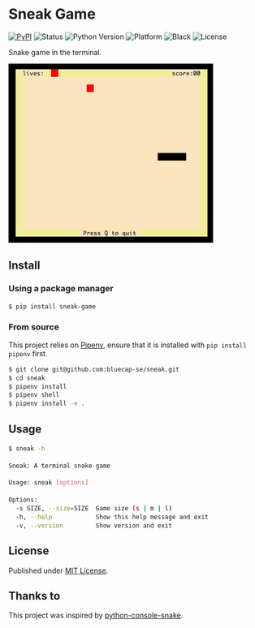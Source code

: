 # Sneak Game

[![PyPI](https://img.shields.io/pypi/v/sneak-game.svg)](https://pypi.python.org/pypi/sneak-game)
![Status](https://img.shields.io/badge/status-stable-brightgreen.svg)
![Python Version](https://img.shields.io/badge/python-3.10-blue.svg)
![Platform](https://img.shields.io/badge/platform-win%20%7C%20lin%20%7C%20osx-lightgrey.svg)
![Black](https://img.shields.io/badge/code%20style-black-000000.svg)
![License](https://img.shields.io/badge/license-MIT-blue.svg)

Snake game in the terminal.

![Game screenshot](https://raw.githubusercontent.com/bluecap-se/sneak/master/screenshot.png)

## Install

### Using a package manager

```bash
$ pip install sneak-game
```

### From source

This project relies on [Pipenv](https://docs.pipenv.org/), ensure that it is installed with `pip install pipenv` first.

```bash
$ git clone git@github.com:bluecap-se/sneak.git
$ cd sneak
$ pipenv install
$ pipenv shell
$ pipenv install -e .
```

## Usage

```bash
$ sneak -h

Sneak: A terminal snake game

Usage: sneak [options]

Options:
  -s SIZE, --size=SIZE  Game size (s | m | l)
  -h, --help            Show this help message and exit
  -v, --version         Show version and exit
```

## License

Published under [MIT License](https://github.com/bluecap-se/sneak/blob/master/LICENSE).

## Thanks to

This project was inspired by [python-console-snake](https://github.com/tancredi/python-console-snake).
